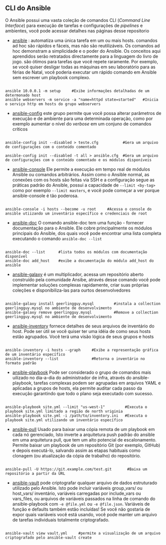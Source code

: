 CLI do Ansible
------------------------------

O Ansible possui uma vasta coleção de comandos CLI (_Command Line Interface_) para execução de tarefas e configurações de _pipelines_ e ambientes, você pode acessar detalhes nas páginas desse repositorio

* [ansible](../Appendix/Ansible/Doc/01-ansible.md) : 
  automatiza uma única tarefa em um ou mais hosts. comandos ad hoc são rápidos e fáceis, mas não são reutilizáveis. Os comandos ad hoc demonstram a simplicidade e o poder do Ansible. Os conceitos aqui aprendidos serão retratados directamente para a linguagem do livro de jogo. são ótimos para tarefas que você repete raramente. Por exemplo, se você quiser desligar todas as máquinas em seu laboratório para as férias de Natal, você poderia executar um rápido comando em Ansible sem escrever um playbook complexo.

```console   

ansible 10.0.0.1 -m setup     #Exibe informações detalhadas de um determonado host 
ansible webservers -m service -a "name=httpd state=started"   #Inicia o serviço http em hosts do grupo webservers

```

* [ansible-config](../Appendix/Ansible/Doc/02-ansible-config.md) 
  este grupo permite que você possa alterar parâmetros de execução e de ambiente para uma determinada operação, como por exemplo aumentar o nível do _verbose_ em um conjuno de comandos críticos

```console

ansible-config init --disabled > teste.cfg           #Gera um arquivo de configurações com o conteúdo comentado

ansible-config init --disabled -t all > ansible.cfg  #Gera um arquivo de configurações com o conteúdo comentado e os módulos disponíveis

```


* [ansible-console](../Appendix/Ansible/Doc/03-ansible-console.md)
  Ele permite a execução em tempo real de módulos Ansible ou comandos arbitrários. Assim como o Ansible normal, as conexões com os hosts são feitas via SSH e a configuração segue as práticas padrão do Ansible, possui a capacidade de  `--limit <by-tag>` como por exemplo  `--limit masters`, e você pode começar a ver porque ansible-console é tão poderosa.

```console

ansible-console -i hosts --become -u root     #Acessa o console do ansible utiizando um inventário específico e credenciais de root

```

* [ansible-doc](../Appendix/Ansible/Doc/04-ansible-doc.md) 
  O comando ansible-doc tem uma função - fornecer documentação para o Ansible. Ele cobre principalmente os módulos principais do Ansible, dos quais você pode encontrar uma lista completa executando o comando `ansible-doc --list`

```console

ansible-doc --list      #lista todos os módulos com documentação disponível
ansible-doc add_host    #exibe a documentação do módulo add_host do ansible

```
* [ansible-galaxy](../Appendix/Ansible/Doc/05-ansible-galaxy.md) 
  é um multiplicador, acessa um repositório aberto construído pela comunidade Ansibe, através desse comando você pode implementar soluções complexas rapidamente, criar suas próprias coleções e disponibiliza-las para ourtos desenvolvedores

```console

ansible-galaxy install geerlingguy.mysql         #instala a collection geerlingguy.mysql no ambiente de desenvolvimento
ansible-galaxy remove geerlingguy.mysql          #Remove a collection geerlingguy.mysql no ambiente de desenvolvimento 

```

* [ansible-inventory](../Appendix/Ansible/Doc/06-ansible-inventory.md)
  fornece detalhes de seus arquivos de inventário do host. Pode ser útil se você quiser ter uma idéia de como seus hosts estão agrupados. Você terá uma visão lógica de seus grupos e hosts

```console   

ansible-inventory -i hosts --graph     #Exibe a representação gráfica de um inventário específico
ansible-inventory --list               #Retorna o inventário no formato padrão

```   

* [ansible-playbook](../Appendix/Ansible/Doc/07-ansible-playbook.md) 
  Pode ser considerado o grupo de comandos mais uilizado no dia-a-dia do administrador de infra, através do ansible-playbook, tarefas complexas podem ser agrupadas em arquivos YAML e aplicadas a grupos de hosts, ela permite auditar cada passo da execução garantindo que todo o plano seja executado com sucesso.

```console   

ansible-playbook site.yml --limit "us-west-1"         #Executa o playbook site.yml limitado a região de north vriginia
ansible-playbook site.yml -i /path/to/inventory.ini   #Executa o playbook site.yml utilizando um inventário específico

```

* [ansible-pull](../Appendix/Ansible/Doc/08-ansible-pull.md)
  Usado para baixar uma cópia remota de um playbook em cada nó gerenciado, Isto inverte a arquitetura push padrão do ansible em uma arquitetura pull, que tem um alto potencial de escalonamento. Permite baixar um playbook de um repositório Git (por exemplo, GitHub) e depois executá-lo, salvando assim as etapas habituais como clonagem (ou atualização da cópia de trabalho) do repositório.

```console   

ansible-pull -U https://git.example.com/test.git       #Baixa um repositório a partir da URL

```

* [ansible-vault](../Appendix/Ansible/Doc/09-ansible-vault.md)
  pode criptografar qualquer arquivo de dados estruturado utilizado pelo Ansible. Isto pode incluir variáveis group_vars/ ou host_vars/ inventário, variáveis carregadas por include_vars ou vars_files, ou arquivos de variáveis passados na linha de comando do ansible-playbook com `-e @file.yml` ou `-e @file.json`. Variáveis de função e defaults também estão incluídas! Se você não gostaria de expor quais variáveis você está usando, você pode manter um arquivo de tarefas individuais totalmente criptografado.

```console

ansible-vault view vault.yml     #permite a visualização de um arquivo criptografado pelo ansible-vault create

```